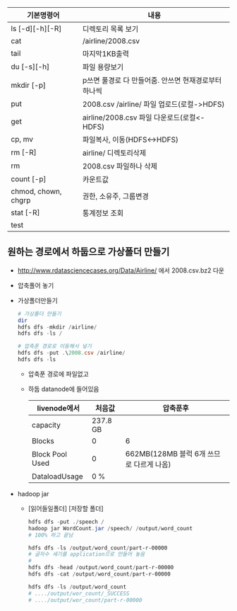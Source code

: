 기본명령어|내용
---|---
ls [-d][-h][-R]|디렉토리 목록 보기
cat|/airline/2008.csv|head -5 처음5라인 출력
tail|마지막1KB출력
du [-s][-h]|파일 용량보기
mkdir [-p]|p쓰면 풀경로 다 만들어줌. 안쓰면 현재경로부터 하나씩
put|2008.csv /airline/ 파일 업로드(로컬->HDFS)
get|airline/2008.csv 파일 다운로드(로컬<-HDFS)
cp, mv|파일복사, 이동(HDFS<->HDFS)
rm [-R]|airline/ 디렉토리삭제
rm|2008.csv 파일하나 삭제
count [-p]|카운트값
chmod, chown, chgrp|권한, 소유주, 그룹변경
stat [-R]|통계정보 조회
test|


## 원하는 경로에서 하둡으로 가상폴더 만들기
- http://www.rdatasciencecases.org/Data/Airline/ 에서 2008.csv.bz2 다운
- 압축풀어 놓기

- 가상폴더만들기
    ```powershell
    # 가상폴더 만들기
    dir 
    hdfs dfs -mkdir /airline/
    hdfs dfs -ls / 
    
    # 압축푼 경로로 이동해서 넣기
    hdfs dfs -put .\2008.csv /airline/
    hdfs dfs -ls
    
    ```
    
    - 압축푼 경로에 파일없고
    - 하둡 datanode에 들어있음
      
      livenode에서|처음값|압축푼후
      ---|---|---
      capacity|237.8 GB| 
      Blocks|0|6
      Block Pool Used|0|662MB(128MB 블럭 6개 쓰므로 다르게 나옴)
      DataloadUsage|0 %|

    
- hadoop jar
  - [읽어들일폴더] [저장할 폴더]
    ```powershell    
    hdfs dfs -put ./speech /
    hadoop jar WordCount.jar /speech/ /output/word_count
    # 100% 하고 끝남
    
    hdfs dfs -ls /output/word_count/part-r-00000
    # 글자수 세기를 application으로 만들어 놓음
    # 
    hdfs dfs -head /output/word_count/part-r-00000
    hdfs dfs -cat /output/word_count/part-r-00000

    hdfs dfs -ls /output/word_count
    # ..../output/wor_count/_SUCCESS
    # ..../output/wor_count/part-r-00000
    ```